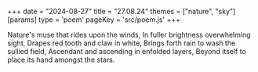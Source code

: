 +++
date = "2024-08-27"
title = "27.08.24"
themes = ["nature", "sky"]
[params]
  type = 'poem'
  pageKey = 'src/poem.js'
+++

Nature's muse that rides upon the winds,
In fuller brightness overwhelming sight,
Drapes red tooth and claw in white,
Brings forth rain to wash the sullied field,
Ascendant and ascending in enfolded layers,
Beyond itself to place its hand amongst the stars.

